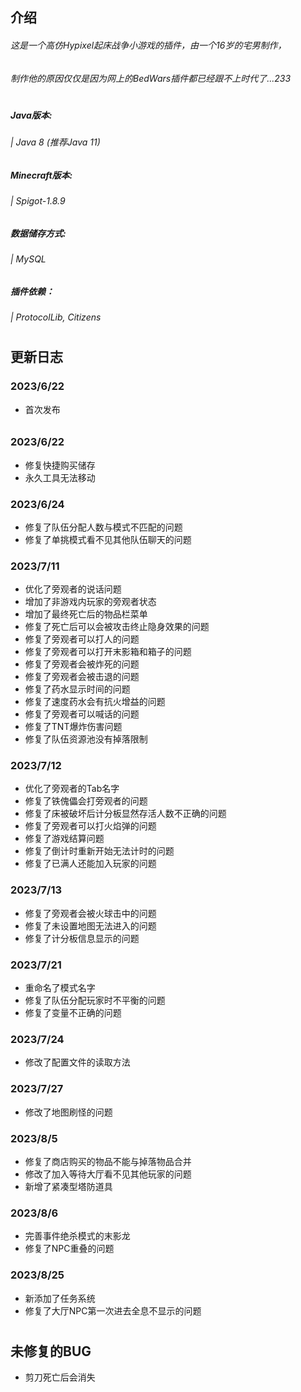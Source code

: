 
## 介绍
###### 这是一个高仿Hypixel起床战争小游戏的插件，由一个16岁的宅男制作，
###### 制作他的原因仅仅是因为网上的BedWars插件都已经跟不上时代了...233

#

##### Java版本:
###### | Java 8  (推荐Java 11)

##### Minecraft版本:
###### | Spigot-1.8.9


##### 数据储存方式:
###### | MySQL


##### 插件依赖：
###### | ProtocolLib, Citizens

#

## 更新日志

### 2023/6/22
- 首次发布

######

### 2023/6/22
- 修复快捷购买储存
- 永久工具无法移动

### 2023/6/24
- 修复了队伍分配人数与模式不匹配的问题
- 修复了单挑模式看不见其他队伍聊天的问题

### 2023/7/11
- 优化了旁观者的说话问题
- 增加了非游戏内玩家的旁观者状态
- 增加了最终死亡后的物品栏菜单
- 修复了死亡后可以会被攻击终止隐身效果的问题
- 修复了旁观者可以打人的问题
- 修复了旁观者可以打开末影箱和箱子的问题
- 修复了旁观者会被炸死的问题
- 修复了旁观者会被击退的问题
- 修复了药水显示时间的问题
- 修复了速度药水会有抗火增益的问题
- 修复了旁观者可以喊话的问题
- 修复了TNT爆炸伤害问题
- 修复了队伍资源池没有掉落限制

### 2023/7/12
- 优化了旁观者的Tab名字
- 修复了铁傀儡会打旁观者的问题
- 修复了床被破坏后计分板显然存活人数不正确的问题
- 修复了旁观者可以打火焰弹的问题
- 修复了游戏结算问题
- 修复了倒计时重新开始无法计时的问题
- 修复了已满人还能加入玩家的问题

### 2023/7/13
- 修复了旁观者会被火球击中的问题
- 修复了未设置地图无法进入的问题
- 修复了计分板信息显示的问题

### 2023/7/21
- 重命名了模式名字
- 修复了队伍分配玩家时不平衡的问题
- 修复了变量不正确的问题

### 2023/7/24
- 修改了配置文件的读取方法


### 2023/7/27
- 修改了地图刷怪的问题


### 2023/8/5
- 修复了商店购买的物品不能与掉落物品合并
- 修改了加入等待大厅看不见其他玩家的问题
- 新增了紧凑型塔防道具


### 2023/8/6
- 完善事件绝杀模式的末影龙
- 修复了NPC重叠的问题

### 2023/8/25
- 新添加了任务系统
- 修复了大厅NPC第一次进去全息不显示的问题

#

## 未修复的BUG
- 剪刀死亡后会消失
